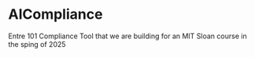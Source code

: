 # AICompliance
Entre 101 Compliance Tool that we are building for an MIT Sloan course in the sping of 2025

